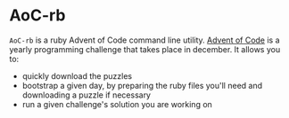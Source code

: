 # AoC-rb

`AoC-rb` is a ruby Advent of Code command line utility. [Advent of Code](https://adventofcode.com/) is a yearly programming challenge that takes place in december.
It allows you to:

 - quickly download the puzzles
 - bootstrap a given day, by preparing the ruby files you'll need and downloading a puzzle if necessary
 - run a given challenge's solution you are working on